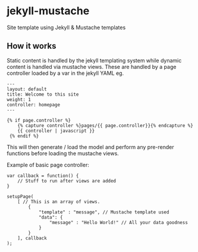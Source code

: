 # jekyll-mustache
Site template using Jekyll & Mustache templates

## How it works
Static content is handled by the jekyll templating system while dynamic content is handled
via mustache views. These are handled by a page controller loaded by a var in the jekyll YAML eg. 
```
---
layout: default
title: Welcome to this site
weight: 1
controller: homepage
---
```
```
{% if page.controller %}
	{% capture controller %}pages/{{ page.controller}}{% endcapture %}
	{{ controller | javascript }}
 {% endif %}

```

This will then generate / load the model and perform any pre-render functions before loading the mustache views.

Example of basic page controller:

```
var callback = function() {
	// Stuff to run after views are added
}

setupPage(
	[ // This is an array of views.
		{
			"template" : "message", // Mustache template used
			"data": {
				"message" : "Hello World!" // All your data goodness
			}
		}
	], callback
);
```
